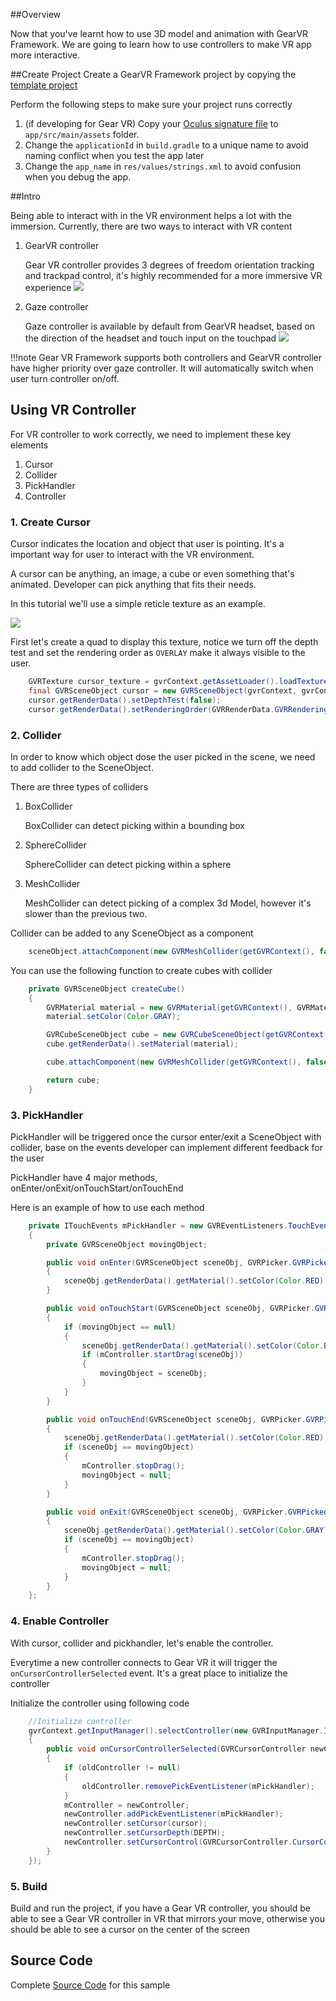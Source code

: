 ##Overview

Now that you've learnt how to use 3D model and animation with GearVR Framework. We are going to learn how to use controllers to make VR app more interactive.

##Create Project
Create a GearVR Framework project by copying the [template project](https://github.com/gearvrf/GearVRf-Demos/tree/master/template/GVRFApplication) 

Perform the following steps to make sure your project runs correctly

1. (if developing for Gear VR) Copy your [Oculus signature file](https://developer.oculus.com/osig/) to `app/src/main/assets` folder.
1. Change the `applicationId` in `build.gradle` to a unique name to avoid naming conflict when you test the app later
1. Change the `app_name` in `res/values/strings.xml` to avoid confusion when you debug the app.

##Intro

Being able to interact with in the VR environment helps a lot with the immersion. Currently, there are two ways to interact with VR content

1. GearVR controller

    Gear VR controller provides 3 degrees of freedom orientation tracking and trackpad control, it's highly recommended for a more immersive VR experience
    ![](/images/gear_vr_controller.jpg)

2. Gaze controller

    Gaze controller is available by default from GearVR headset, based on the direction of the headset and touch input on the touchpad
    ![](/images/gear_vr_headset_sm.jpg)

!!!note
    Gear VR Framework supports both controllers and GearVR controller have higher priority over gaze controller. It will automatically switch when user turn controller on/off.

## Using VR Controller

For VR controller to work correctly, we need to implement these key elements

1. Cursor
2. Collider
3. PickHandler
4. Controller

### 1. Create Cursor
Cursor indicates the location and object that user is pointing. It's a important way for user to interact with the VR environment.

A cursor can be anything, an image, a cube or even something that's animated. Developer can pick anything that fits their needs. 

In this tutorial we'll use a simple reticle texture as an example.

![](/images/cursor.png)

First let's create a quad to display this texture, notice we turn off the depth test and set the rendering order as `OVERLAY` make it always visible to the user.

```java
    GVRTexture cursor_texture = gvrContext.getAssetLoader().loadTexture(new GVRAndroidResource(gvrContext, "cursor.png"));
    final GVRSceneObject cursor = new GVRSceneObject(gvrContext, gvrContext.createQuad(1f, 1f), cursor_texture);
    cursor.getRenderData().setDepthTest(false);
    cursor.getRenderData().setRenderingOrder(GVRRenderData.GVRRenderingOrder.OVERLAY);
```


### 2. Collider

In order to know which object dose the user picked in the scene, we need to add collider to the SceneObject.

There are three types of colliders

1. BoxCollider

    BoxCollider can detect picking within a bounding box

2. SphereCollider

    SphereCollider can detect picking within a sphere

3. MeshCollider

    MeshCollider can detect picking of a complex 3d Model, however it's slower than the previous two.

Collider can be added to any SceneObject as a component
```java
    sceneObject.attachComponent(new GVRMeshCollider(getGVRContext(), false));
```

You can use the following function to create cubes with collider
```java
    private GVRSceneObject createCube()
    {
        GVRMaterial material = new GVRMaterial(getGVRContext(), GVRMaterial.GVRShaderType.Color.ID);
        material.setColor(Color.GRAY);

        GVRCubeSceneObject cube = new GVRCubeSceneObject(getGVRContext());
        cube.getRenderData().setMaterial(material);

        cube.attachComponent(new GVRMeshCollider(getGVRContext(), false));

        return cube;
    }
```

### 3. PickHandler

PickHandler will be triggered once the cursor enter/exit a SceneObject with collider, base on the events developer can implement different feedback for the user

PickHandler have 4 major methods, onEnter/onExit/onTouchStart/onTouchEnd

Here is an example of how to use each method

```java
    private ITouchEvents mPickHandler = new GVREventListeners.TouchEvents()
    {
        private GVRSceneObject movingObject;

        public void onEnter(GVRSceneObject sceneObj, GVRPicker.GVRPickedObject pickInfo)
        {
            sceneObj.getRenderData().getMaterial().setColor(Color.RED);
        }

        public void onTouchStart(GVRSceneObject sceneObj, GVRPicker.GVRPickedObject pickInfo)
        {
            if (movingObject == null)
            {
                sceneObj.getRenderData().getMaterial().setColor(Color.BLUE);
                if (mController.startDrag(sceneObj))
                {
                    movingObject = sceneObj;
                }
            }
        }

        public void onTouchEnd(GVRSceneObject sceneObj, GVRPicker.GVRPickedObject pickInfo)
        {
            sceneObj.getRenderData().getMaterial().setColor(Color.RED);
            if (sceneObj == movingObject)
            {
                mController.stopDrag();
                movingObject = null;
            }
        }

        public void onExit(GVRSceneObject sceneObj, GVRPicker.GVRPickedObject pickInfo)
        {
            sceneObj.getRenderData().getMaterial().setColor(Color.GRAY);
            if (sceneObj == movingObject)
            {
                mController.stopDrag();
                movingObject = null;
            }
        }
    };
```

### 4. Enable Controller

With cursor, collider and pickhandler, let's enable the controller.

Everytime a new controller connects to Gear VR it will trigger the `onCursorControllerSelected` event. It's a great place to initialize the controller

Initialize the controller using following code
```java
    //Initialize controller
    gvrContext.getInputManager().selectController(new GVRInputManager.ICursorControllerSelectListener()
    {
        public void onCursorControllerSelected(GVRCursorController newController, GVRCursorController oldController)
        {
            if (oldController != null)
            {
                oldController.removePickEventListener(mPickHandler);
            }
            mController = newController;
            newController.addPickEventListener(mPickHandler);
            newController.setCursor(cursor);
            newController.setCursorDepth(DEPTH);
            newController.setCursorControl(GVRCursorController.CursorControl.PROJECT_CURSOR_ON_SURFACE);
        }
    });
```

### 5. Build
Build and run the project, if you have a Gear VR controller, you should be able to see a Gear VR controller in VR that mirrors your move, otherwise you should be able to see a cursor on the center of the screen



## Source Code
Complete [Source Code](https://github.com/gearvrf/GearVRf-Demos/tree/master/tutorials/tutorial_5_controller) for this sample
